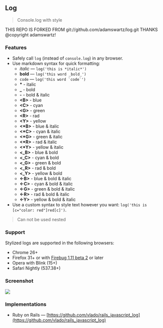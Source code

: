 ## Log

> Console.log with style

THIS REPO IS FORKED FROM git://github.com/adamswartz/log.git THANKS @copyright adamswartz!
### Features

- Safely call `log` (instead of `console.log`) in any browser.
- Use markdown syntax for quick formatting:
    - *italic* &mdash; `log('this is *italic*')`
    - **bold** &mdash; `log('this word _bold_')`
    - `code` &mdash; ``log('this word `code`')``
    - **\***     - italic
    - **\_**     - bold
    - **\-**     - bold & italic
    - **\<B\>**  - blue
    - **\<C\>**  - cyan
    - **\<G\>**  - green
    - **\<R\>**  - rad
    - **\<Y\>**  - yellow
    - **\<\*B\>** - blue & italic
    - **\<\*C\>** - cyan & italic
    - **\<\*G\>** - green & italic
    - **\<\*R\>** - rad & italic
    - **\<\*Y\>** - yellow & italic
    - **\<_B\>** - blue & bold
    - **\<_C\>** - cyan & bold
    - **\<_G\>** - green & bold
    - **\<_R\>** - rad & bold
    - **\<_Y\>** - yellow & bold
    - **\<-B\>** - blue & bold & italic
    - **\<-C\>** - cyan & bold & italic
    - **\<-G\>** - green & bold & italic
    - **\<-R\>** - rad & bold & italic
    - **\<-Y\>** - yellow & bold & italic
- Use a custom syntax to style text however you want: `log('this is [c="color: red"]red[c]')`.

> Can not be used nested

<!--
### Installation

The easiest way to add `log` to a website is with Eager.

<a href="https://eager.io/app/tzO2LussZBpU/install?source=button">
  <img src="https://install.eager.io/install-button.png" border="0" width="126">
</a>
-->

### Support

Stylized logs are supported in the following browsers:

- Chrome 26+
- Firefox 31+ or with [Firebug 1.11 beta 2](http://blog.getfirebug.com/2012/11/16/firebug-1-11-beta-2/) or later
- Opera with Blink (15+)
- Safari Nightly (537.38+)

### Screenshot

![](https://raw.github.com/adamschwartz/log/gh-pages/screenshot.png)

### Implementations

- Ruby on Rails — [https://github.com/vlado/rails_javascript_log](https://github.com/vlado/rails_javascript_log)
